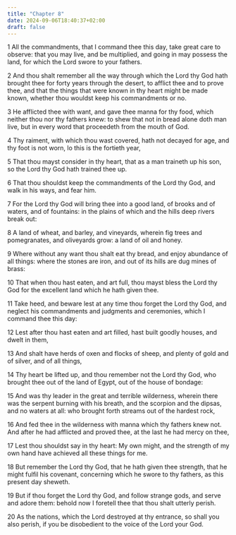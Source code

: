 ```yaml
---
title: "Chapter 8"
date: 2024-09-06T18:40:37+02:00
draft: false
---
```




1 All the commandments, that I command thee this day, take great care to observe: that you may live, and be multiplied, and going in may possess the land, for which the Lord swore to your fathers.

2 And thou shalt remember all the way through which the Lord thy God hath brought thee for forty years through the desert, to afflict thee and to prove thee, and that the things that were known in thy heart might be made known, whether thou wouldst keep his commandments or no.

3 He afflicted thee with want, and gave thee manna for thy food, which neither thou nor thy fathers knew: to shew that not in bread alone doth man live, but in every word that proceedeth from the mouth of God.

4 Thy raiment, with which thou wast covered, hath not decayed for age, and thy foot is not worn, lo this is the fortieth year,

5 That thou mayst consider in thy heart, that as a man traineth up his son, so the Lord thy God hath trained thee up.

6 That thou shouldst keep the commandments of the Lord thy God, and walk in his ways, and fear him.

7 For the Lord thy God will bring thee into a good land, of brooks and of waters, and of fountains: in the plains of which and the hills deep rivers break out:

8 A land of wheat, and barley, and vineyards, wherein fig trees and pomegranates, and oliveyards grow: a land of oil and honey.

9 Where without any want thou shalt eat thy bread, and enjoy abundance of all things: where the stones are iron, and out of its hills are dug mines of brass:

10 That when thou hast eaten, and art full, thou mayst bless the Lord thy God for the excellent land which he hath given thee.

11 Take heed, and beware lest at any time thou forget the Lord thy God, and neglect his commandments and judgments and ceremonies, which I command thee this day:

12 Lest after thou hast eaten and art filled, hast built goodly houses, and dwelt in them,

13 And shalt have herds of oxen and flocks of sheep, and plenty of gold and of silver, and of all things,

14 Thy heart be lifted up, and thou remember not the Lord thy God, who brought thee out of the land of Egypt, out of the house of bondage:

15 And was thy leader in the great and terrible wilderness, wherein there was the serpent burning with his breath, and the scorpion and the dipsas, and no waters at all: who brought forth streams out of the hardest rock,

16 And fed thee in the wilderness with manna which thy fathers knew not. And after he had afflicted and proved thee, at the last he had mercy on thee,

17 Lest thou shouldst say in thy heart: My own might, and the strength of my own hand have achieved all these things for me.

18 But remember the Lord thy God, that he hath given thee strength, that he might fulfil his covenant, concerning which he swore to thy fathers, as this present day sheweth.

19 But if thou forget the Lord thy God, and follow strange gods, and serve and adore them: behold now I foretell thee that thou shalt utterly perish.

20 As the nations, which the Lord destroyed at thy entrance, so shall you also perish, if you be disobedient to the voice of the Lord your God.

